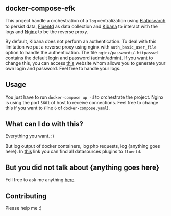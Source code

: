 docker-compose-efk
------------------

This project handle a orchestration of a `log` centralization using [Elaticsearch](https://www.elastic.co/) to persist data, [Fluentd](https://www.fluentd.org/) as data collection and [Kibana](https://www.elastic.co/products/kibana) to interact with the logs and [Nginx](https://nginx.org/) to be the reverse proxy.

By default, Kibana does not perform an authentication. To deal with this limitation we put a reverse proxy using nginx with `auth_basic_user_file` option to handle the authentication. The file `nginx/passwords/.httpasswd` contains the default login and password (admin/admin). If you want to change this, you can access [this](http://aspirine.org/htpasswd_en.html) website whom allows you to generate your own login and password. Feel free to handle your logs.

Usage
-----

You just have to run `docker-compose up -d` to orchestrate the project. Nginx is using the port `5601` of host to receive connections. Feel free to change this if you want to (line `6` of `docker-compose.yaml`).

What can I do with this?
------------------------

Everything you want. :) 

But log output of docker containers, log php requests, log {anything goes here}. In [this](https://www.fluentd.org/datasources) link you can find all datasources plugins to `fluentd`.

But you did not talk about {anything goes here}
-----------------------------------------------

Fell free to ask me anything [here](https://github.com/pedromazala/docker-compose-efk/issues)

Contributing
------------

Please help me :)
